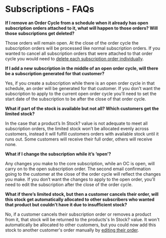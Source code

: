 # Subscriptions - FAQs

**If I remove an Order Cycle from a schedule when it already has open subscription orders attached to it, what will happen to those orders? Will those subscriptions get deleted?**

Those orders will remain open. At the close of the order cycle the subscription orders will be processed like normal subscription orders. If you wanted to cancel all subscription orders that were attached to that order cycle you would need to [delete each subscription order individually](subscriptions-creating-and-managing-orders.md#edit-a-customers-subscription).

**If I add a new subscription in the middle of an open order cycle, will there be a subscription generated for that customer?**

Yes, if you create a subscription while there is an open order cycle in that schedule, an order will be generated for that customer. If you don't want the subscription to apply to the current open order cycle you'll need to set the start date of the subscription to be after the close of that order cycle.

**What if part of the stock is available but not all? Which customers get the limited stock?**

In the case that a product’s In Stock? value is not adequate to meet all subscription orders, the limited stock won’t be allocated evenly across customers, instead it will fulfill customers orders with available stock until it runs out. Some customers will receive their full order, others will receive none.

**What if I change the subscription while it’s ‘open’?**

Any changes you make to the core subscription, while an OC is open, will carry on to the open subscription order. The second email confirmation going to the customer at the close of the order cycle will reflect the changes you make. If you don’t want the changes to apply to the open order, you’ll need to edit the subscription after the close of the order cycle.

**What if there’s limited stock, but then a customer cancels their order, will this stock get automatically allocated to other subscribers who wanted that product but couldn’t have it due to insufficient stock?**

No, if a customer cancels their subscription order or removes a product from it, that stock will be returned to the products's In Stock? value. It won't automatically be allocated to other customers, but you could now add this stock to another customer's order manually by [editing their order](../orders/view-orders.md#editing-an-order).



